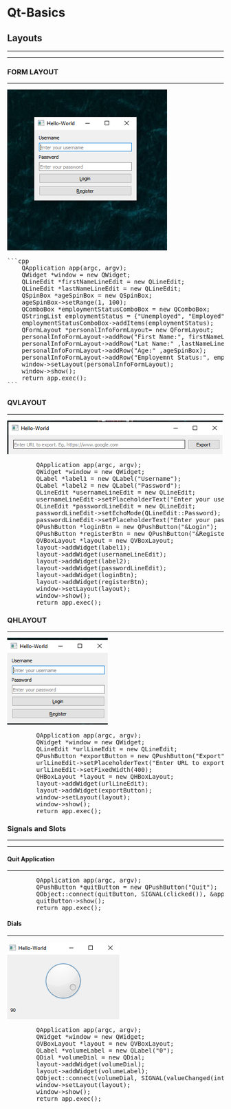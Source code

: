 # Qt-Basics
## Layouts
----------------
----------------
### FORM LAYOUT
--------------
![form](https://github.com/anuanu0-0/Qt-Basics/blob/master/img/form.png)
<pre>
```cpp
    QApplication app(argc, argv);
    QWidget *window = new QWidget;
    QLineEdit *firstNameLineEdit = new QLineEdit;
    QLineEdit *lastNameLineEdit = new QLineEdit;
    QSpinBox *ageSpinBox = new QSpinBox;
    ageSpinBox->setRange(1, 100);
    QComboBox *employmentStatusComboBox = new QComboBox;
    QStringList employmentStatus = {"Unemployed", "Employed", "NA"};
    employmentStatusComboBox->addItems(employmentStatus);
    QFormLayout *personalInfoFormLayout= new QFormLayout;
    personalInfoFormLayout->addRow("First Name:", firstNameLineEdit);
    personalInfoFormLayout->addRow("Lat Name:" ,lastNameLineEdit);
    personalInfoFormLayout->addRow("Age:" ,ageSpinBox);
    personalInfoFormLayout->addRow("Employemnt Status:", employmentStatusComboBox);
    window->setLayout(personalInfoFormLayout);
    window->show();
    return app.exec();
```
</pre>
    
### QVLAYOUT
--------------------
![Qvbox](https://github.com/anuanu0-0/Qt-Basics/blob/master/img/Qvbox.png)
 <pre>
        QApplication app(argc, argv);
        QWidget *window = new QWidget;
        QLabel *label1 = new QLabel("Username");
        QLabel *label2 = new QLabel("Password");
        QLineEdit *usernameLineEdit = new QLineEdit;
        usernameLineEdit->setPlaceholderText("Enter your username");
        QLineEdit *passwordLineEdit = new QLineEdit;
        passwordLineEdit->setEchoMode(QLineEdit::Password);
        passwordLineEdit->setPlaceholderText("Enter your password");
        QPushButton *loginBtn = new QPushButton("&Login");
        QPushButton *registerBtn = new QPushButton("&Register");
        QVBoxLayout *layout = new QVBoxLayout;
        layout->addWidget(label1);
        layout->addWidget(usernameLineEdit);
        layout->addWidget(label2);
        layout->addWidget(passwordLineEdit);
        layout->addWidget(loginBtn);
        layout->addWidget(registerBtn);
        window->setLayout(layout);
        window->show();
        return app.exec();
</pre>

###  QHLAYOUT
--------------------
![QHbox](https://github.com/anuanu0-0/Qt-Basics/blob/master/img/QHbox.png)
<pre>
        QApplication app(argc, argv);
        QWidget *window = new QWidget;
        QLineEdit *urlLineEdit = new QLineEdit;
        QPushButton *exportButton = new QPushButton("Export");
        urlLineEdit->setPlaceholderText("Enter URL to export. Eg, https://www.google.com");
        urlLineEdit->setFixedWidth(400);
        QHBoxLayout *layout = new QHBoxLayout;
        layout->addWidget(urlLineEdit);
        layout->addWidget(exportButton);
        window->setLayout(layout);
        window->show();
        return app.exec();
</pre>

### Signals and Slots
--------------------------
------------------------
#### Quit Application
--------------
<pre>
        QApplication app(argc, argv);
        QPushButton *quitButton = new QPushButton("Quit");
        QObject::connect(quitButton, SIGNAL(clicked()), &app, SLOT(quit()));
        quitButton->show();
        return app.exec();
</pre>

#### Dials
-----------------
![QHbox](https://github.com/anuanu0-0/Qt-Basics/blob/master/img/dials.png)
<pre>
        QApplication app(argc, argv);
        QWidget *window = new QWidget;
        QVBoxLayout *layout = new QVBoxLayout;
        QLabel *volumeLabel = new QLabel("0");
        QDial *volumeDial = new QDial;
        layout->addWidget(volumeDial);
        layout->addWidget(volumeLabel);
        QObject::connect(volumeDial, SIGNAL(valueChanged(int)), volumeLabel, SLOT(setNum(int)));
        window->setLayout(layout);
        window->show();
        return app.exec();
</pre>
